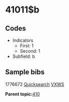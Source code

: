 # 41011$b

## Codes

-   Indicators
    -   First: 1
    -   Second: 1
-   Subfield: b

## Sample bibs

1776672 [Quicksearch](https://search.library.yale.edu/catalog/1776672) [VXWS](http://prodorbis.library.yale.edu:7014/vxws/GetHoldingsService?bibId=1776672)

**Parent topic:**[410](../../tags/410/410.md)

